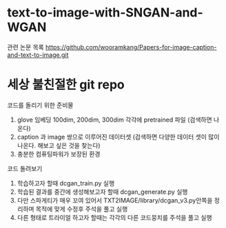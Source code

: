 # text-to-image-with-SNGAN-and-WGAN

관련 논문 목록 https://github.com/wooramkang/Papers-for-image-caption-and-text-to-image.git



# 세상 불친절한 git repo

코드를 돌리기 위한 준비물

1. glove 임베딩 100dim, 200dim, 300dim 각각에 pretrained 파일 (검색하면 나온다)
2. caption 과 image 쌍으로 이루어진 데이터셋 (검색하면 다양한 데이터 셋이 많이 나온다. 해보고 싶은 것을 찾는다)
3. 충분한 컴퓨팅파워가 보장된 환경


코드 돌려보기
1. 학습하고자 할때 dcgan_train.py 실행
2. 학습된 결과를 중간에 생성해보고자 할때 dcgan_generate.py 실행
3. 다만 스파게티가 매우 꼬여 있어서 TXT2IMAGE/library/dcgan_v3.py안쪽을 정리하며 목적에 맞게 수정후 주석을 풀고 실행
4. 다른 형태로 트라이얼 하고자 할때는 각각의 다른 코드뭉치를 주석을 풀고 실행
